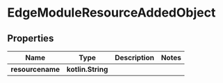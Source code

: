 
# EdgeModuleResourceAddedObject

## Properties
Name | Type | Description | Notes
------------ | ------------- | ------------- | -------------
**resourcename** | **kotlin.String** |  | 



